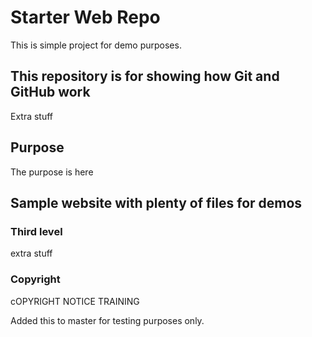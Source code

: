 # Starter Web Repo

This is  simple project for demo purposes.

## This repository is for showing how Git and GitHub work

Extra stuff

## Purpose

The purpose is here

## Sample website with plenty of files for demos

### Third level

extra stuff

### Copyright

cOPYRIGHT NOTICE TRAINING

Added this to master for testing purposes only.